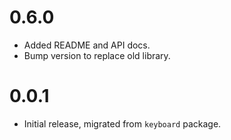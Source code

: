 # 0.6.0

- Added README and API docs.
- Bump version to replace old library.


# 0.0.1

- Initial release, migrated from `keyboard` package.


